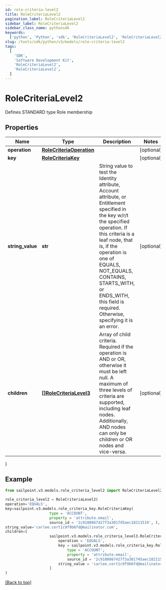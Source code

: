 ```yaml
---
id: role-criteria-level2
title: RoleCriteriaLevel2
pagination_label: RoleCriteriaLevel2
sidebar_label: RoleCriteriaLevel2
sidebar_class_name: pythonsdk
keywords:
  ['python', 'Python', 'sdk', 'RoleCriteriaLevel2', 'RoleCriteriaLevel2']
slug: /tools/sdk/python/v3/models/role-criteria-level2
tags:
  [
    'SDK',
    'Software Development Kit',
    'RoleCriteriaLevel2',
    'RoleCriteriaLevel2',
  ]
---
```


# RoleCriteriaLevel2

Defines STANDARD type Role membership

## Properties

| Name | Type | Description | Notes |
| --- | --- | --- | --- |
| **operation** | [**RoleCriteriaOperation**](role-criteria-operation) |  | [optional] |
| **key** | [**RoleCriteriaKey**](role-criteria-key) |  | [optional] |
| **string_value** | **str** | String value to test the Identity attribute, Account attribute, or Entitlement specified in the key w/r/t the specified operation. If this criteria is a leaf node, that is, if the operation is one of EQUALS, NOT_EQUALS, CONTAINS, STARTS_WITH, or ENDS_WITH, this field is required. Otherwise, specifying it is an error. | [optional] |
| **children** | [**[]RoleCriteriaLevel3**](role-criteria-level3) | Array of child criteria. Required if the operation is AND or OR, otherwise it must be left null. A maximum of three levels of criteria are supported, including leaf nodes. Additionally, AND nodes can only be children or OR nodes and vice-versa. | [optional] |

}

## Example

```python
from sailpoint.v3.models.role_criteria_level2 import RoleCriteriaLevel2

role_criteria_level2 = RoleCriteriaLevel2(
operation='EQUALS',
key=sailpoint.v3.models.role_criteria_key.RoleCriteriaKey(
                    type = 'ACCOUNT',
                    property = 'attribute.email',
                    source_id = '2c9180867427f3a301745aec18211519', ),
string_value='carlee.cert1c9f9b6fd@mailinator.com',
children=[
                    sailpoint.v3.models.role_criteria_level3.RoleCriteriaLevel3(
                        operation = 'EQUALS',
                        key = sailpoint.v3.models.role_criteria_key.RoleCriteriaKey(
                            type = 'ACCOUNT',
                            property = 'attribute.email',
                            source_id = '2c9180867427f3a301745aec18211519', ),
                        string_value = 'carlee.cert1c9f9b6fd@mailinator.com', )
                    ]
)

```

[[Back to top]](#)
